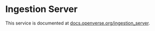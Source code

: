# Ingestion Server

This service is documented at [docs.openverse.org/ingestion_server](https://docs.openverse.org/ingestion_server/index.html).
